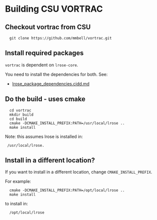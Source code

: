 # Building CSU VORTRAC

## Checkout vortrac from CSU

```
  git clone https://github.com/mmbell/vortrac.git 
```

## Install required packages

```vortrac``` is dependent on ```lrose-core```.

You need to install the dependencies for both. See:

* [lrose_package_dependencies.cidd.md](./lrose_package_dependencies.md)

## Do the build - uses cmake

```
  cd vortrac
  mkdir build
  cd build
  cmake -DCMAKE_INSTALL_PREFIX:PATH=/usr/local/lrose ..
  make install
```

Note: this assumes lrose is installed in:

```
 /usr/local/lrose.
```

## Install in a different location?

If you want to install in a different location, change ```CMAKE_INSTALL_PREFIX```.

For example:

```
  cmake -DCMAKE_INSTALL_PREFIX:PATH=/opt/local/lrose ..
  make install
```

to install in:

```
  /opt/local/lrose
```
